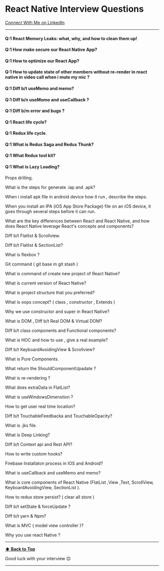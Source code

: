 # React Native Interview Questions

[Connect With Me on LinkedIn](https://www.linkedin.com/in/pankajhasmukh2014/)

---

#### Q:1 React Memory Leaks: what, why, and how to clean them up!

#### Q:1 How make secure our React Native App?

#### Q:1 How to optimize our React App?

#### Q:1 How to update state of other members without re-render in react native in video call when i mute my mic ?

#### Q:1 Diff b/t useMemo and memo?

#### Q:1 Diff b/n useMomo and useCallback ?

#### Q:1 Diff b/m error and bugs ?

#### Q:1 React life cycle?

#### Q:1 Redux life cycle.

#### Q:1 What is Redux Saga and Redux Thunk?

#### Q:1 What Redux tool kit?

#### Q:1 What is Lazy Loading?

Props drilling.

What is the steps for generate .iap and .apk?

When i install apk file in android device how it run , describe the steps.

When you install an IPA (iOS App Store Package) file on an iOS device, it goes through several steps before it can run.

What are the key differences between React and React Native, and how does React Native leverage React's concepts and components?

Diff b/t Flatlist & Scrollview.

Diff b/t Flatlist & SectionList?

What is flexbox ?

Git command ( git base m git stash )

What is command of create new project of React Native?

What is current version of React Native?

What is project structure that you preferred?

What is oops concept? ( class , constructor , Extends )

Why we use constructor and super in React Native?

What is DOM , Diff b/t Real DOM & Virtual DOM?

Diff b/t class components and Functional components?

What is HOC and how to use , give a real example?

Diff b/t KeyboardAvoidingView & Scrollview?

What is Pure Components.

What return the ShouldComponentUpadate ?

What is re-rendering ?

What does extraData in FlatList?

What is useWindowsDimenstion ?

How to get user real time location?

Diff b/t TouchableFeedbacka and TouchableOpacity?

What is .jks file.

What is Deep Linking?

Diff b/t Context api and Rest API?

How to write custom hooks?

Firebase Installaton process in IOS and Android?

What is useCallback and useMemo and memo?

What is core components of React Native (FlatList ,View ,Text, ScrollView, KeyboardAvoidingView, SectionList ).

How to redux store persist? ( clear all store  )

Diff b/t setState & forceUpdate ?

Diff b/t yarn & Npm?

What is MVC ( model view controller )?

Why you use react Native ?







---

**[⬆ Back to Top](#React-Native-Interview-Questions)**

Good luck with your interview 😊

---
